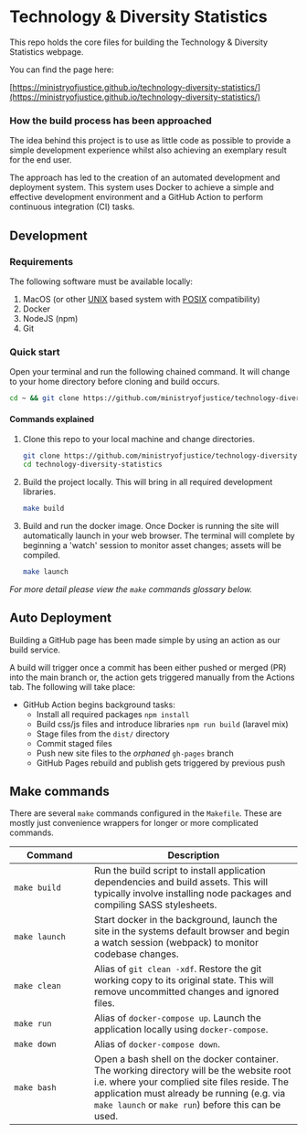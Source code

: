 # Technology & Diversity Statistics

This repo holds the core files for building the Technology & Diversity Statistics webpage. 

You can find the page here:

[https://ministryofjustice.github.io/technology-diversity-statistics/](https://ministryofjustice.github.io/technology-diversity-statistics/)

### How the build process has been approached

The idea behind this project is to use as little code as possible to provide a simple development experience whilst also achieving an exemplary result for the end user.

The approach has led to the creation of an automated development and deployment system. This system uses Docker to achieve a simple and effective development environment and a GitHub Action to perform continuous integration (CI) tasks.

## Development
### Requirements

The following software must be available locally:

1. MacOS (or other [UNIX](https://en.wikipedia.org/wiki/Unix) based system with [POSIX](https://en.wikipedia.org/wiki/POSIX) compatibility) 
2. Docker
3. NodeJS (npm)
4. Git

### Quick start

Open your terminal and run the following chained command. It will change to your home directory before cloning and build occurs.

```bash
cd ~ && git clone https://github.com/ministryofjustice/technology-diversity-statistics.git && cd technology-diversity-statistics && make build && make launch
```

#### Commands explained

1. Clone this repo to your local machine and change directories.
    ```bash
    git clone https://github.com/ministryofjustice/technology-diversity-statistics.git
    cd technology-diversity-statistics
    ```

2. Build the project locally. This will bring in all required development libraries.
    ```bash
    make build
    ```

3. Build and run the docker image. Once Docker is running the site will automatically launch in your web browser. The terminal will complete by beginning a 'watch' session to monitor asset changes; assets will be compiled.
    ```bash
    make launch
    ```
_For more detail please view the `make` commands glossary below._

## Auto Deployment

Building a GitHub page has been made simple by using an action as our build service.

A build will trigger once a commit has been either pushed or merged (PR) into the main branch or, the action gets triggered manually from the Actions tab. The following will take place:

- GitHub Action begins background tasks:
  - Install all required packages `npm install`
  - Build css/js files and introduce libraries `npm run build` (laravel mix)
  - Stage files from the `dist/` directory 
  - Commit staged files
  - Push new site files to the _orphaned_ `gh-pages` branch
  - GitHub Pages rebuild and publish gets triggered by previous push

## Make commands

There are several `make` commands configured in the `Makefile`. These are mostly just convenience wrappers for longer or more complicated commands.

| Command           | Description                                                                                                                                                                                                                                              |
| ----------------- | ---------------------------------------------------------------------------------------------------------------------------------------------------------------------------------------------------------------------------------------------------------|
| `make build`      | Run the build script to install application dependencies and build assets. This will typically involve installing node packages and compiling SASS stylesheets.                                                                                          |
| `make launch`     | Start docker in the background, launch the site in the systems default browser and begin a watch session (webpack) to monitor codebase changes.                                                                                                          |
| `make clean`      | Alias of `git clean -xdf`. Restore the git working copy to its original state. This will remove uncommitted changes and ignored files.                                                                                                                   |
| `make run`        | Alias of `docker-compose up`. Launch the application locally using `docker-compose`.                                                                                                                                                                     |
| `make down`       | Alias of `docker-compose down`.                                                                                                                                                                                                                          |
| `make bash` <img width=300/> | Open a bash shell on the docker container. The working directory will be the website root i.e. where your complied site files reside. The application must already be running (e.g. via `make launch` or `make run`) before this can be used. |
